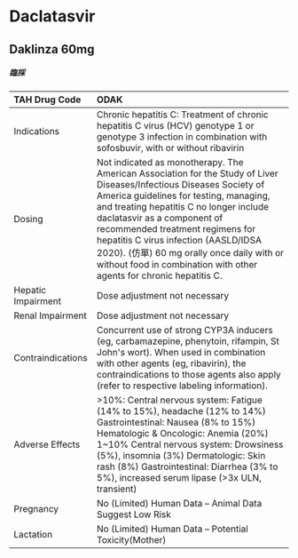 # Daclatasvir

## Daklinza 60mg

##### 臨採

| TAH Drug Code      | ODAK                                                                                                                                                                                                                                                                                                                                                                                                                                     |
|:-------------------|:-----------------------------------------------------------------------------------------------------------------------------------------------------------------------------------------------------------------------------------------------------------------------------------------------------------------------------------------------------------------------------------------------------------------------------------------|
| Indications        | Chronic hepatitis C: Treatment of chronic hepatitis C virus (HCV) genotype 1 or genotype 3 infection in combination with sofosbuvir, with or without ribavirin                                                                                                                                                                                                                                                                           |
| Dosing             | Not indicated as monotherapy. The American Association for the Study of Liver Diseases/Infectious Diseases Society of America guidelines for testing, managing, and treating hepatitis C no longer include daclatasvir as a component of recommended treatment regimens for hepatitis C virus infection (AASLD/IDSA 2020). (仿單) 60 mg orally once daily with or without food in combination with other agents for chronic hepatitis C. |
| Hepatic Impairment | Dose adjustment not necessary                                                                                                                                                                                                                                                                                                                                                                                                            |
| Renal Impairment   | Dose adjustment not necessary                                                                                                                                                                                                                                                                                                                                                                                                            |
| Contraindications  | Concurrent use of strong CYP3A inducers (eg, carbamazepine, phenytoin, rifampin, St John's wort). When used in combination with other agents (eg, ribavirin), the contraindications to those agents also apply (refer to respective labeling information).                                                                                                                                                                               |
| Adverse Effects    | >10%: Central nervous system: Fatigue (14% to 15%), headache (12% to 14%) Gastrointestinal: Nausea (8% to 15%) Hematologic & Oncologic: Anemia (20%) 1~10% Central nervous system: Drowsiness (5%), insomnia (3%) Dermatologic: Skin rash (8%) Gastrointestinal: Diarrhea (3% to 5%), increased serum lipase (>3x ULN, transient)                                                                                                        |
| Pregnancy          | No (Limited) Human Data – Animal Data Suggest Low Risk                                                                                                                                                                                                                                                                                                                                                                                   |
| Lactation          | No (Limited) Human Data – Potential Toxicity(Mother)                                                                                                                                                                                                                                                                                                                                                                                     |

